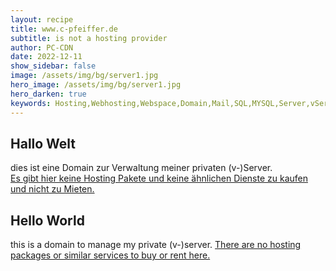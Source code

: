 ```yaml
---
layout: recipe
title: www.c-pfeiffer.de
subtitle: is not a hosting provider
author: PC-CDN
date: 2022-12-11
show_sidebar: false
image: /assets/img/bg/server1.jpg
hero_image: /assets/img/bg/server1.jpg
hero_darken: true
keywords: Hosting,Webhosting,Webspace,Domain,Mail,SQL,MYSQL,Server,vServer
---
```


## Hallo Welt
dies ist eine Domain zur Verwaltung meiner privaten (v-)Server.  
[Es gibt hier keine Hosting Pakete und keine ähnlichen Dienste zu kaufen und nicht zu Mieten.](./products/)  

## Hello World
this is a domain to manage my private (v-)server. 
[There are no hosting packages or similar services to buy or rent here.](./products/)
